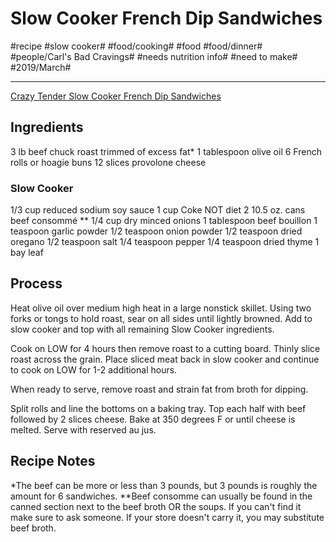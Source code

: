 # Slow Cooker French Dip Sandwiches
#recipe #slow cooker# #food/cooking# #food #food/dinner# #people/Carl's Bad Cravings# #needs nutrition info# #need to make# #2019/March#
- - - -
[Crazy Tender Slow Cooker French Dip Sandwiches](http://www.carlsbadcravings.com/best-slow-cooker-french-dip-sandwiches/)

## Ingredients
3 lb beef chuck roast trimmed of excess fat*
1 tablespoon olive oil
6 French rolls or hoagie buns
12 slices provolone cheese
### Slow Cooker
1/3 cup reduced sodium soy sauce
1 cup Coke NOT diet
2 10.5 oz. cans beef consommé **
1/4 cup dry minced onions
1 tablespoon beef bouillon
1 teaspoon garlic powder
1/2 teaspoon onion powder
1/2 teaspoon dried oregano
1/2 teaspoon salt
1/4 teaspoon pepper
1/4 teaspoon dried thyme
1 bay leaf

## Process
Heat olive oil over medium high heat in a large nonstick skillet. Using two forks or tongs to hold roast, sear on all sides until lightly browned. Add to slow cooker and top with all remaining Slow Cooker ingredients.

Cook on LOW for 4 hours then remove roast to a cutting board. Thinly slice roast across the grain. Place sliced meat back in slow cooker and continue to cook on LOW for 1-2 additional hours.

When ready to serve, remove roast and strain fat from broth for dipping.

Split rolls and line the bottoms on a baking tray. Top each half with beef followed by 2 slices cheese. Bake at 350 degrees F or until cheese is melted. Serve with reserved au jus.

## Recipe Notes
*The beef can be more or less than 3 pounds, but 3 pounds is roughly the amount for 6 sandwiches.
**Beef consomme can usually be found in the canned section next to the beef broth OR the soups.  If you can't find it make sure to ask someone.  If your store doesn't carry it, you may substitute beef broth.